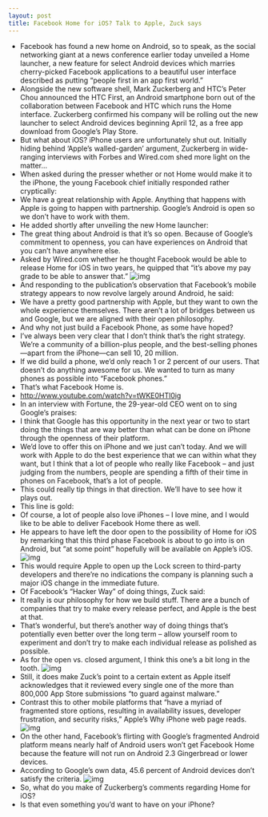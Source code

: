 ```yaml
---
layout: post
title: Facebook Home for iOS? Talk to Apple, Zuck says
---
```

* Facebook has found a new home on Android, so to speak, as the social networking giant at a news conference earlier today unveiled a Home launcher, a new feature for select Android devices which marries cherry-picked Facebook applications to a beautiful user interface described as putting “people first in an app first world.”
* Alongside the new software shell, Mark Zuckerberg and HTC’s Peter Chou announced the HTC First, an Android smartphone born out of the collaboration between Facebook and HTC which runs the Home interface. Zuckerberg confirmed his company will be rolling out the new launcher to select Android devices beginning April 12, as a free app download from Google’s Play Store.
* But what about iOS? iPhone users are unfortunately shut out. Initially hiding behind ‘Apple’s walled-garden’ argument, Zuckerberg in wide-ranging interviews with Forbes and Wired.com shed more light on the matter…
* When asked during the presser whether or not Home would make it to the iPhone, the young Facebook chief initially responded rather cryptically:
* We have a great relationship with Apple. Anything that happens with Apple is going to happen with partnership. Google’s Android is open so we don’t have to work with them.
* He added shortly after unveiling the new Home launcher:
* The great thing about Android is that it’s so open. Because of Google’s commitment to openness, you can have experiences on Android that you can’t have anywhere else.
* Asked by Wired.com whether he thought Facebook would be able to release Home for iOS in two years, he quipped that “it’s above my pay grade to be able to answer that.”
![img](http://media.idownloadblog.com/wp-content/uploads/2013/04/htc-first-banner.png)
* And responding to the publication’s observation that Facebook’s mobile strategy appears to now revolve largely around Android, he said:
* We have a pretty good partnership with Apple, but they want to own the whole experience themselves. There aren’t a lot of bridges between us and Google, but we are aligned with their open philosophy.
* And why not just build a Facebook Phone, as some have hoped?
* I’ve always been very clear that I don’t think that’s the right strategy. We’re a community of a billion-plus people, and the best-selling phones—apart from the iPhone—can sell 10, 20 million.
* If we did build a phone, we’d only reach 1 or 2 percent of our users. That doesn’t do anything awesome for us. We wanted to turn as many phones as possible into “Facebook phones.”
* That’s what Facebook Home is.
* http://www.youtube.com/watch?v=tWKE0HTl0ig
* In an interview with Fortune, the 29-year-old CEO went on to sing Google’s praises:
* I think that Google has this opportunity in the next year or two to start doing the things that are way better than what can be done on iPhone through the openness of their platform.
* We’d love to offer this on iPhone and we just can’t today. And we will work with Apple to do the best experience that we can within what they want, but I think that a lot of people who really like Facebook – and just judging from the numbers, people are spending a fifth of their time in phones on Facebook, that’s a lot of people.
* This could really tip things in that direction. We’ll have to see how it plays out.
* This line is gold:
* Of course, a lot of people also love iPhones – I love mine, and I would like to be able to deliver Facebook Home there as well.
* He appears to have left the door open to the possibility of Home for iOS by remarking that this third phase Facebook is about to go into is on Android, but “at some point” hopefully will be available on Apple’s iOS.
![img](http://media.idownloadblog.com/wp-content/uploads/2013/04/HTC-First-image-001.jpeg)
* This would require Apple to open up the Lock screen to third-party developers and there’re no indications the company is planning such a major iOS change in the immediate future.
* Of Facebook’s “Hacker Way” of doing things, Zuck said:
* It really is our philosophy for how we build stuff. There are a bunch of companies that try to make every release perfect, and Apple is the best at that.
* That’s wonderful, but there’s another way of doing things that’s potentially even better over the long term – allow yourself room to experiment and don’t try to make each individual release as polished as possible.
* As for the open vs. closed argument, I think this one’s a bit long in the tooth.
![img](http://media.idownloadblog.com/wp-content/uploads/2013/04/Facebook-Home-launch-Mark-Zuckerberg-001.jpg)
* Still, it does make Zuck’s point to a certain extent as Apple itself acknowledges that it reviewed every single one of the more than 800,000 App Store submissions “to guard against malware.”
* Contrast this to other mobile platforms that “have a myriad of fragmented store options, resulting in availability issues, developer frustration, and security risks,” Apple’s Why iPhone web page reads.
![img](http://media.idownloadblog.com/wp-content/uploads/2013/04/Facebook-Home-launch-Facebook-app-iPhone-Android.jpg)
* On the other hand, Facebook’s flirting with Google’s fragmented Android platform means nearly half of Android users won’t get Facebook Home because the feature will not run on Android 2.3 Gingerbread or lower devices.
* According to Google’s own data, 45.6 percent of Android devices don’t satisfy the criteria.
![img](http://media.idownloadblog.com/wp-content/uploads/2013/04/Android-version-distribution-20130404.jpg)
* So, what do you make of Zuckerberg’s comments regarding Home for iOS?
* Is that even something you’d want to have on your iPhone?


